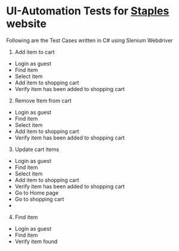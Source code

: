 # UI-Automation Tests for [Staples](http://www.staples.com/) website

Following are the Test Cases written in C# using Slenium Webdriver

1. Add item to cart
  - Login as guest
  - Find item
  - Select item
  - Add item to shopping cart
  - Verify item has been added to shopping cart
  
2. Remove Item from cart
  - Login as guest
  - Find item
  - Select item
  - Add item to shopping cart
  - Verify item has been added to shopping cart
  
3. Update cart items
  - Login as guest
  - Find item
  - Select item
  - Add item to shopping cart
  - Verify item has been added to shopping cart
  - Go to Home page
  - Go to shopping cart
  - 
  
4. Find item
  - Login as guest
  - Find item
  - Verify item found
